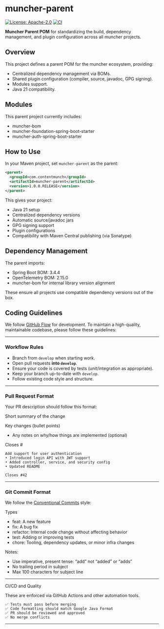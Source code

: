 # muncher-parent 
[![License: Apache-2.0](https://img.shields.io/badge/license-Apache%202.0-blue.svg)](./LICENSE)
[![CI](https://github.com/contentmunch/muncher-parent/actions/workflows/maven.yml/badge.svg)](https://github.com/contentmunch/muncher-parent/actions)


**Muncher Parent POM** for standardizing the build, dependency management, and plugin configuration across all muncher projects.

## Overview

This project defines a parent POM for the muncher ecosystem, providing:

- Centralized dependency management via BOMs.
- Shared plugin configuration (compiler, source, javadoc, GPG signing).
- Modules support.
- Java 21 compatibility.

## Modules

This parent project currently includes:

- muncher-bom
- muncher-foundation-spring-boot-starter
- muncher-auth-spring-boot-starter

## How to Use

In your Maven project, set `muncher-parent` as the parent:

```xml
<parent>
  <groupId>com.contentmunch</groupId>
  <artifactId>muncher-parent</artifactId>
  <version>1.0.0.RELEASE</version>
</parent>
```
This gives your project:
* Java 21 setup
* Centralized dependency versions
* Automatic source/javadoc jars
* GPG signing support
* Plugin configurations
* Compatibility with Maven Central publishing (via Sonatype)

## Dependency Management

The parent imports:
* Spring Boot BOM: 3.4.4
* OpenTelemetry BOM: 2.15.0
* muncher-bom for internal library version alignment

These ensure all projects use compatible dependency versions out of the box.

## Coding Guidelines

We follow [GitHub Flow](https://guides.github.com/introduction/flow/) for development. To maintain a high-quality, maintainable codebase, please follow these guidelines:

---

### Workflow Rules

- Branch from `develop` when starting work.
- Open pull requests **into `develop`**.
- Ensure your code is covered by tests (unit/integration as appropriate).
- Keep your branch up-to-date with `develop`.
- Follow existing code style and structure.

---

### Pull Request Format

Your PR description should follow this format:

Short summary of the change
	
Key changes (bullet points)
	
* Any notes on why/how things are implemented (optional)

Closes #

```
Add support for user authentication
• Introduced login API with JWT support
• Added controller, service, and security config
• Updated README

Closes #42

```

---

### Git Commit Format

We follow the [Conventional Commits](https://www.conventionalcommits.org/en/v1.0.0/) style:

Types

* feat: A new feature
* fix: A bug fix
* refactor: Internal code change without affecting behavior
* test: Adding or improving tests
* chore: Tooling, dependency updates, or minor infra changes

Notes:

* Use imperative, present tense: “add” not “added” or “adds”
* No trailing period in subject
* Max 100 characters for subject line

---
CI/CD and Quality

These are enforced via GitHub Actions and other automation tools.

	✅ Tests must pass before merging
	✅ Code formatting should match Google Java Format
	✅ PR should be reviewed and approved
	✅ No merge conflicts
---

